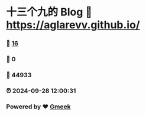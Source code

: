 # 十三个九的 Blog :link: https://aglarevv.github.io/ 
### :page_facing_up: [16](https://aglarevv.github.io//tag.html) 
### :speech_balloon: 0 
### :hibiscus: 44933 
### :alarm_clock: 2024-09-28 12:00:31 
### Powered by :heart: [Gmeek](https://github.com/Meekdai/Gmeek)
